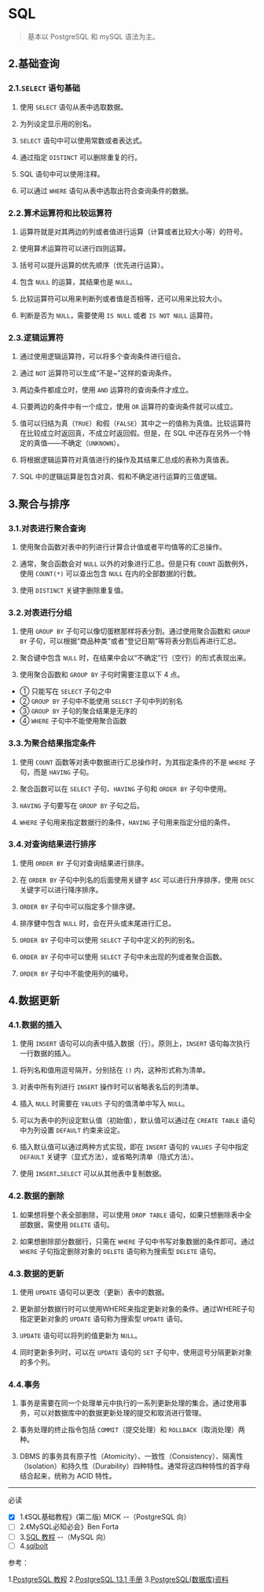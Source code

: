 # SQL

> 基本以 PostgreSQL 和 mySQL 语法为主。

## 2.基础查询

### 2.1.`SELECT` 语句基础

1. 使用 `SELECT` 语句从表中选取数据。
>
2. 为列设定显示用的别名。
>
3. `SELECT` 语句中可以使用常数或者表达式。
>
4. 通过指定 `DISTINCT` 可以删除重复的行。
>
5. SQL 语句中可以使用注释。
>
6. 可以通过 `WHERE` 语句从表中选取出符合查询条件的数据。

### 2.2.算术运算符和比较运算符

1. 运算符就是对其两边的列或者值进行运算（计算或者比较大小等）的符号。
>
2. 使用算术运算符可以进行四则运算。
>
3. 括号可以提升运算的优先顺序（优先进行运算）。
>
4. 包含 `NULL` 的运算，其结果也是 `NULL`。
>
5. 比较运算符可以用来判断列或者值是否相等，还可以用来比较大小。
>
6. 判断是否为 `NULL`，需要使用 `IS NULL` 或者 `IS NOT NULL` 运算符。

### 2.3.逻辑运算符

1. 通过使用逻辑运算符，可以将多个查询条件进行组合。
>
2. 通过 `NOT` 运算符可以生成“不是~”这样的查询条件。
>
3. 两边条件都成立时，使用 `AND` 运算符的查询条件才成立。
>
4. 只要两边的条件中有一个成立，使用 `OR` 运算符的查询条件就可以成立。
>
5. 值可以归结为真（`TRUE`）和假（`FALSE`）其中之一的值称为真值。比较运算符在比较成立时返回真，不成立时返回假。但是，在 SQL 中还存在另外一个特定的真值——不确定（`UNKNOWN`）。
>
6. 将根据逻辑运算符对真值进行的操作及其结果汇总成的表称为真值表。
>
7. SQL 中的逻辑运算是包含对真、假和不确定进行运算的三值逻辑。

## 3.聚合与排序

### 3.1.对表进行聚合查询

1. 使用聚合函数对表中的列进行计算合计值或者平均值等的汇总操作。
>
2. 通常，聚合函数会对 `NULL` 以外的对象进行汇总。但是只有 `COUNT` 函数例外，使用 `COUNT(*)` 可以查出包含 `NULL` 在内的全部数据的行数。
>
3. 使用 `DISTINCT` 关键字删除重复值。

### 3.2.对表进行分组

1. 使用 `GROUP BY` 子句可以像切蛋糕那样将表分割。通过使用聚合函数和 `GROUP BY` 子句，可以根据“商品种类”或者“登记日期”等将表分割后再进行汇总。
>
2. 聚合键中包含 `NULL` 时，在结果中会以“不确定”行（空行）的形式表现出来。
>
3. 使用聚合函数和 `GROUP BY` 子句时需要注意以下 4 点。
  >
  - ① 只能写在 `SELECT` 子句之中
  - ② `GROUP BY` 子句中不能使用 `SELECT` 子句中列的别名
  - ③ `GROUP BY` 子句的聚合结果是无序的
  - ④ `WHERE` 子句中不能使用聚合函数

### 3.3.为聚合结果指定条件

1. 使用 `COUNT` 函数等对表中数据进行汇总操作时，为其指定条件的不是 `WHERE` 子句，而是 `HAVING` 子句。
>
2. 聚合函数可以在 `SELECT` 子句、`HAVING` 子句和 `ORDER BY` 子句中使用。
>
3. `HAVING` 子句要写在 `GROUP BY` 子句之后。
>
4. `WHERE` 子句用来指定数据行的条件，`HAVING` 子句用来指定分组的条件。

### 3.4.对查询结果进行排序

1. 使用 `ORDER BY` 子句对查询结果进行排序。
>
2. 在 `ORDER BY` 子句中列名的后面使用关键字 `ASC` 可以进行升序排序，使用 `DESC` 关键字可以进行降序排序。
>
3. `ORDER BY` 子句中可以指定多个排序键。
>
4. 排序健中包含 `NULL` 时，会在开头或末尾进行汇总。
>
5. `ORDER BY` 子句中可以使用 `SELECT` 子句中定义的列的别名。
>
6. `ORDER BY` 子句中可以使用 `SELECT` 子句中未出现的列或者聚合函数。
>
7. `ORDER BY` 子句中不能使用列的编号。

## 4.数据更新

### 4.1.数据的插入

1. 使用 `INSERT` 语句可以向表中插入数据（行）。原则上，`INSERT` 语句每次执行一行数据的插入。
>
1. 将列名和值用逗号隔开，分别括在 `()` 内，这种形式称为清单。
>
3. 对表中所有列进行 `INSERT` 操作时可以省略表名后的列清单。
>
4. 插入 `NULL` 时需要在 `VALUES` 子句的值清单中写入 `NULL`。
>
5. 可以为表中的列设定默认值（初始值），默认值可以通过在 `CREATE TABLE` 语句中为列设置 `DEFAULT` 约束来设定。
>
6. 插入默认值可以通过两种方式实现，即在 `INSERT` 语句的 `VALUES` 子句中指定 `DEFAULT` 关键字（显式方法），或省略列清单（隐式方法）。
>
7. 使用 `INSERT…SELECT` 可以从其他表中复制数据。

### 4.2.数据的删除

1. 如果想将整个表全部删除，可以使用 `DROP TABLE` 语句，如果只想删除表中全部数据，需使用 `DELETE` 语句。
>
2. 如果想删除部分数据行，只需在 `WHERE` 子句中书写对象数据的条件即可。通过 `WHERE` 子句指定删除对象的 `DELETE` 语句称为搜索型 `DELETE` 语句。

### 4.3.数据的更新

1. 使用 `UPDATE` 语句可以更改（更新）表中的数据。
>
2. 更新部分数据行时可以使用WHERE来指定更新对象的条件。通过WHERE子句指定更新对象的 `UPDATE` 语句称为搜索型 `UPDATE` 语句。
>
3. `UPDATE` 语句可以将列的值更新为 `NULL`。
>
4. 同时更新多列时，可以在 `UPDATE` 语句的 `SET` 子句中，使用逗号分隔更新对象的多个列。

### 4.4.事务

1. 事务是需要在同一个处理单元中执行的一系列更新处理的集合。通过使用事务，可以对数据库中的数据更新处理的提交和取消进行管理。
>
2. 事务处理的终止指令包括 `COMMIT`（提交处理）和 `ROLLBACK`（取消处理）两种。
>
3. DBMS 的事务具有原子性（Atomicity）、一致性（Consistency）、隔离性（Isolation）和持久性（Durability）四种特性。通常将这四种特性的首字母结合起来，统称为 ACID 特性。

---

必读

- [x] 1.《SQL基础教程》(第二版) MICK --（PostgreSQL 向）
- [ ] 2.《MySQL必知必会》Ben Forta
- [ ] 3.[SQL 教程](https://www.runoob.com/sql/sql-tutorial.html) --（MySQL 向）
- [ ] 4.[sqlbolt](https://sqlbolt.com/)

参考：

1.[PostgreSQL 教程](https://www.runoob.com/postgresql/postgresql-tutorial.html)
2.[PostgreSQL 13.1 手册](http://www.postgres.cn/docs/13/index.html)
3.[PostgreSQL(数据库)资料](https://github.com/ty4z2008/Qix/blob/master/pg.md)
